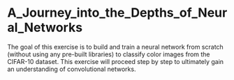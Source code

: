 # A_Journey_into_the_Depths_of_Neural_Networks
The goal of this exercise is to build and train a neural network from scratch (without using any pre-built libraries) to classify color images from the CIFAR-10 dataset. This exercise will proceed step by step to ultimately gain an understanding of convolutional networks.
